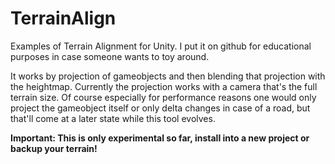 # TerrainAlign

 Examples of Terrain Alignment for Unity. I put it on github for educational purposes in case someone wants to toy around.
 
 It works by projection of gameobjects and then blending that projection with the heightmap. Currently the projection works with a camera that's the full terrain size. Of course especially for performance reasons one would only project the gameobject itself or only delta changes in case of a road, but that'll come at a later state while this tool evolves.
  
 
 **Important: This is only experimental so far, install into a new project or backup your terrain!**
